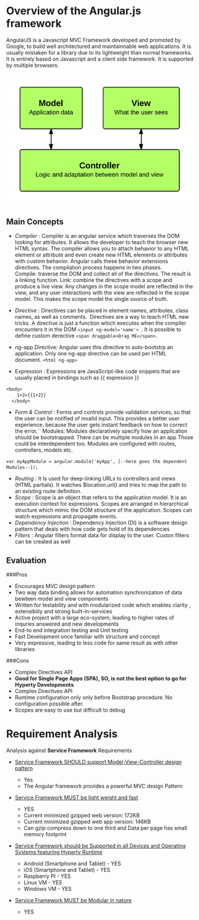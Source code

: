 # Overview of the Angular.js framework 
AngularJS is a Javascript MVC Framework developed and promoted by Google, to build well architectured and maintainnable web applications. 
It is usually mistaken for a library due to its lightweight than normal frameworks. It is entirely based on 
Javascript and a client side framework. It is supported by multiple browsers. 

![image](mvc_angular.png)


## Main Concepts


* *Compiler* : Compiler is an angular service which traverses the DOM looking for attributes. It allows the developer to teach the browser new HTML syntax. The compiler allows you to attach behavior to any HTML element or attribute and even create new HTML elements or attributes with custom behavior. Angular calls these behavior extensions directives.
The compilation process happens in two phases.
Compile: traverse the DOM and collect all of the directives. The result is a linking function.
Link: combine the directives with a scope and produce a live view. Any changes in the scope model are reflected in the view, and any user interactions with the view are reflected in the scope model. This makes the scope model the single source of truth.
* *Directive* : Directives can be placed in element names, attributes, class names, as well as comments.  Directives are a way to teach HTML new tricks.
A directive is just a function which executes when the compiler encounters it in the DOM ```<input ng-model='name'> ```. It is possible to define custom derective
```<span draggable>Drag ME</span>```.

* ng-app Directive: Angular uses this directive to auto-bootstrp an application. Only one ng-app directive can be used per HTML document.
```<html ng-app> ```
* Expression : Expressions are JavaScript-like code snippets that are usually placed in bindings such as {{ expression }}
```
<body>
    1+2={{1+2}}
  </body>

```
* *Form & Control* : Forms and controls provide validation services, so that the user can be notified of invalid input. This provides a better user experience, because the user gets instant feedback on how to correct the error.``
Modules: Modules declaratively specify how an application should be bootstrapped. There can be multiple modules in an app
Those could be interdependent too. Modules are configured with routes, controllers, models etc.

```
var myAppModule = angular.module('myApp', [--here goes the dependent Modules--]);
```

* *Routing* : It Is used for deep-linking URLs to controllers and views (HTML partials). It watches $location.url() and tries to map the path to an existing route definition.
* *Scope* : Scope is an object that refers to the application model. It is an execution context for expressions. Scopes are arranged in hierarchical structure which mimic the DOM structure of the application. 
Scopes can watch expressions and propagate events.
* *Dependency Injection* : Dependency Injection (DI) is a software design pattern that deals with how code gets hold of its dependencies
* *Filters* : Angular filters format data for display to the user. Custon filters can be created as well

## Evaluation
###Pros
* Encourages MVC design pattern
* Two way data binding allows for automation synchronization of data bewteen model and view components
* Written for testability and with modularized code which enables clarity , extensibiliy and strong built-in-services
* Active project with a large eco-system, leading to higher rates of inquries answered and new developments
* End-to end integration testing and Unit testing
* Fast Development once familiar with structure and concept
* Very expressive, leading to less code for same result as with other libraries

 ###Cons
 * Complex Directives API
 * **Good for Single Page Apps (SPA), SO, is not the best option to go for Hyperty Developments**
 * Complex Directives API
 * Runtime configuration only only before Bootstrap procedure. No configuration possible after.
 * Scopes are easy to use but difficult to debug 
 

# Requirement Analysis

Analysis against **Service Framework** Requirements


* [Service Framework SHOULD support Model-View-Controller design pattern ](https://github.com/reTHINK-project/core-framework/issues/36)
  * Yes
  * The Angular framework provides a powerful MVC design Pattern 


* [Service Framework MUST be light weight and fast](https://github.com/reTHINK-project/core-framework/issues/37)
  * YES
  * Current minimized gzipped web version: 172KB  
  * Current minimized gzipped web app version: 146KB
  * Can gzip compress down to one third and Data per page has small memory footprint


* [Service Framework should be Supported in all Devices and Operating Systems featuring Hyperty Runtime](https://github.com/reTHINK-project/core-framework/issues/38)
  * Android (Smartphone and Tablet) - YES
  * iOS (Smartphone and Tablet) - YES
  * Raspberry PI - YES
  * Linux VM - YES
  * Windows VM - YES
  


* [Service Framework MUST be Modular in nature](https://github.com/reTHINK-project/core-framework/issues/42)
  * YES

